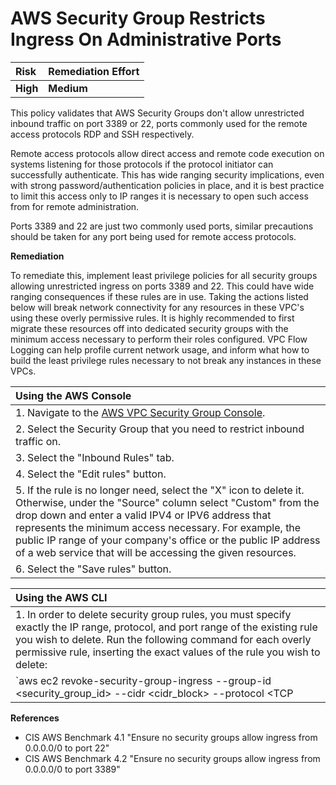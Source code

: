 # AWS Security Group Restricts Ingress On Administrative Ports

| Risk     | Remediation Effort |
| :------- | :----------------- |
| **High** | **Medium**         |

This policy validates that AWS Security Groups don't allow unrestricted inbound traffic on port 3389 or 22, ports commonly used for the remote access protocols RDP and SSH respectively.

Remote access protocols allow direct access and remote code execution on systems listening for those protocols if the protocol initiator can successfully authenticate. This has wide ranging security implications, even with strong password/authentication policies in place, and it is best practice to limit this access only to IP ranges it is necessary to open such access from for remote administration.

Ports 3389 and 22 are just two commonly used ports, similar precautions should be taken for any port being used for remote access protocols.

**Remediation**

To remediate this, implement least privilege policies for all security groups allowing unrestricted ingress on ports 3389 and 22. This could have wide ranging consequences if these rules are in use. Taking the actions listed below will break network connectivity for any resources in these VPC's using these overly permissive rules. It is highly recommended to first migrate these resources off into dedicated security groups with the minimum access necessary to perform their roles configured. VPC Flow Logging can help profile current network usage, and inform what how to build the least privilege rules necessary to not break any instances in these VPCs.

| Using the AWS Console                                                                                                                                                                                                                                                                                                                                                            |
| :------------------------------------------------------------------------------------------------------------------------------------------------------------------------------------------------------------------------------------------------------------------------------------------------------------------------------------------------------------------------------- |
| 1. Navigate to the [AWS VPC Security Group Console](https://console.aws.amazon.com/vpc/home#SecurityGroups:sort=groupId).                                                                                                                                                                                                                                                        |
| 2. Select the Security Group that you need to restrict inbound traffic on.                                                                                                                                                                                                                                                                                                       |
| 3. Select the "Inbound Rules" tab.                                                                                                                                                                                                                                                                                                                                               |
| 4. Select the "Edit rules" button.                                                                                                                                                                                                                                                                                                                                               |
| 5. If the rule is no longer need, select the "X" icon to delete it. Otherwise, under the "Source" column select "Custom" from the drop down and enter a valid IPV4 or IPV6 address that represents the minimum access necessary. For example, the public IP range of your company's office or the public IP address of a web service that will be accessing the given resources. |
| 6. Select the "Save rules" button.                                                                                                                                                                                                                                                                                                                                               |

| Using the AWS CLI                                                                                                                                                                                                                                                          |
| :------------------------------------------------------------------------------------------------------------------------------------------------------------------------------------------------------------------------------------------------------------------------- |
| 1. In order to delete security group rules, you must specify exactly the IP range, protocol, and port range of the existing rule you wish to delete. Run the following command for each overly permissive rule, inserting the exact values of the rule you wish to delete: |
| `aws ec2 revoke-security-group-ingress --group-id <security_group_id> --cidr <cidr_block> --protocol <TCP | UDP | ALL> --port <port_range>`                                                                                                                                |

**References**

- CIS AWS Benchmark 4.1 "Ensure no security groups allow ingress from 0.0.0.0/0 to port 22"
- CIS AWS Benchmark 4.2 "Ensure no security groups allow ingress from 0.0.0.0/0 to port 3389"
